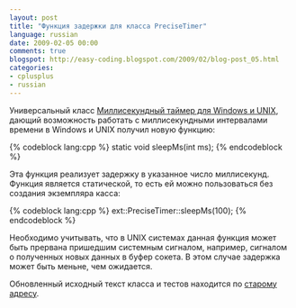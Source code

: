 ```yaml
---
layout: post
title: "Функция задержки для класса PreciseTimer"
language: russian
date: 2009-02-05 00:00
comments: true
blogspot: http://easy-coding.blogspot.com/2009/02/blog-post_05.html
categories:
- cplusplus
- russian
---
```

Универсальный класс [Миллисекундный таймер для Windows и UNIX][], дающий возможность работать с миллисекундными интервалами времени в Windows и UNIX получил новую функцию:

{% codeblock lang:cpp %}
static void sleepMs(int ms);
{% endcodeblock %}

Эта функция реализует задержку в указанное число миллисекунд. Функция является статической, то есть ей можно пользоваться без создания экземпляра касса:

{% codeblock lang:cpp %}
ext::PreciseTimer::sleepMs(100);
{% endcodeblock %}

Необходимо учитывать, что в UNIX системах данная функция может быть прервана пришедшим системным сигналом, например, сигналом о полученных новых данных в буфер сокета. В этом случае задержка может быть меньне, чем ожидается.

Обновленный исходный текст класса и тестов находится по [старому адресу][Миллисекундный таймер для Windows и UNIX].

[Миллисекундный таймер для Windows и UNIX]: /blog/russian/2009/01/29/milliseconds-timer-for-windows-and-unix/

